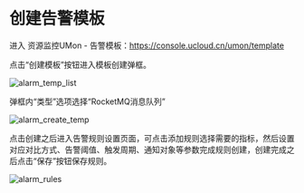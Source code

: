 # 创建告警模板

进入 资源监控UMon - 告警模板：https://console.ucloud.cn/umon/template

点击“创建模板”按钮进入模板创建弹框。

![alarm_temp_list](/URocketMQ/images/alarm_temp_list.png)

弹框内“类型”选项选择“RocketMQ消息队列”

![alarm_create_temp](/URocketMQ/images/alarm_create_temp.png)

点击创建之后进入告警规则设置页面，可点击添加规则选择需要的指标，然后设置对应对比方式、告警阈值、触发周期、通知对象等参数完成规则创建，创建完成之后点击“保存”按钮保存规则。

![alarm_rules](/URocketMQ/images/alarm_rules.png)